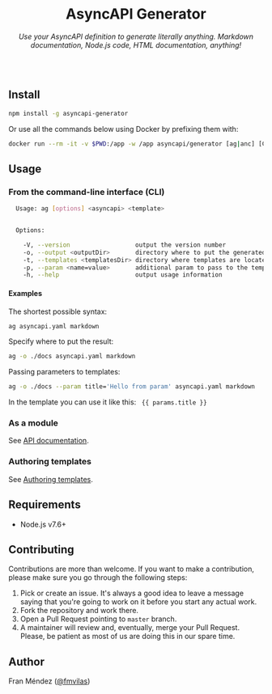 <h1 align="center">AsyncAPI Generator</h1>
<p align="center">
  <em>Use your AsyncAPI definition to generate literally anything. Markdown documentation, Node.js code, HTML documentation, anything!</em>
</p>
<br><br>

## Install

```bash
npm install -g asyncapi-generator
```

Or use all the commands below using Docker by prefixing them with:

```bash
docker run --rm -it -v $PWD:/app -w /app asyncapi/generator [ag|anc] [COMMAND HERE]
```

## Usage

### From the command-line interface (CLI)

```bash
  Usage: ag [options] <asyncapi> <template>


  Options:

    -V, --version                  output the version number
    -o, --output <outputDir>       directory where to put the generated files (defaults to current directory)
    -t, --templates <templatesDir> directory where templates are located (defaults to internal templates directory)
    -p, --param <name=value>       additional param to pass to the template
    -h, --help                     output usage information
```

#### Examples

The shortest possible syntax:
```bash
ag asyncapi.yaml markdown
```

Specify where to put the result:
```bash
ag -o ./docs asyncapi.yaml markdown
```

Passing parameters to templates:
```bash
ag -o ./docs --param title='Hello from param' asyncapi.yaml markdown
```
In the template you can use it like this: ` {{ params.title }}`


### As a module

See [API documentation](API.md).

### Authoring templates

See [Authoring templates](AUTHORING.md).

## Requirements

* Node.js v7.6+

## Contributing

Contributions are more than welcome. If you want to make a contribution, please make sure you go through the following steps:

1. Pick or create an issue. It's always a good idea to leave a message saying that you're going to work on it before you start any actual work.
2. Fork the repository and work there.
3. Open a Pull Request pointing to `master` branch.
4. A maintainer will review and, eventually, merge your Pull Request. Please, be patient as most of us are doing this in our spare time.

## Author

Fran Méndez ([@fmvilas](http://twitter.com/fmvilas))
